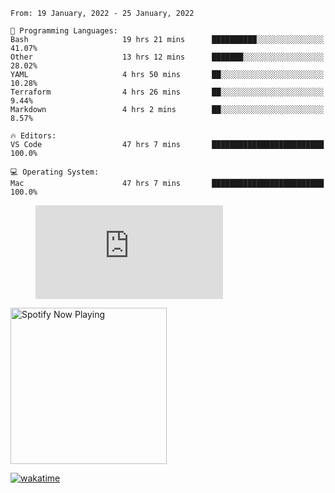 <!--START_SECTION:waka-->
```text
From: 19 January, 2022 - 25 January, 2022

💬 Programming Languages: 
Bash                     19 hrs 21 mins      ██████████░░░░░░░░░░░░░░░   41.07% 
Other                    13 hrs 12 mins      ███████░░░░░░░░░░░░░░░░░░   28.02% 
YAML                     4 hrs 50 mins       ██░░░░░░░░░░░░░░░░░░░░░░░   10.28% 
Terraform                4 hrs 26 mins       ██░░░░░░░░░░░░░░░░░░░░░░░   9.44% 
Markdown                 4 hrs 2 mins        ██░░░░░░░░░░░░░░░░░░░░░░░   8.57%

🔥 Editors: 
VS Code                  47 hrs 7 mins       █████████████████████████   100.0%

💻 Operating System: 
Mac                      47 hrs 7 mins       █████████████████████████   100.0%

```


<!--END_SECTION:waka-->

<figure><embed src="https://wakatime.com/share/@gregnrobinson/001c6d31-0c95-44f9-b6d7-9fd705354f62.svg"></embed></figure>

[<img src="https://spotify-playing-gregnrobinson.vercel.app/api/spotify/?background_color=transparent&border_color=transparent" alt="Spotify Now Playing" width="250" />](https://open.spotify.com/user/gregnrobinson-ca)

[![wakatime](https://wakatime.com/badge/user/37718f76-572e-4513-b2c5-41c4d93d287a.svg)](https://wakatime.com/@37718f76-572e-4513-b2c5-41c4d93d287a)



